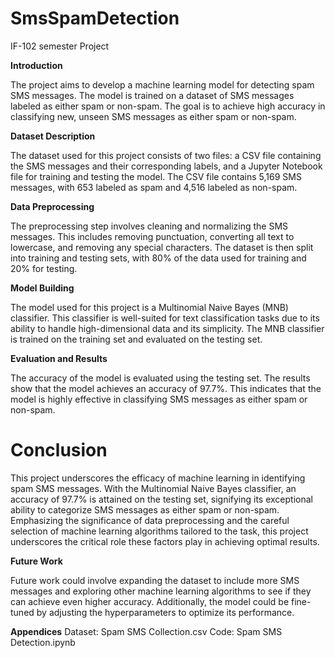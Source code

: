 # SmsSpamDetection
IF-102 semester Project



**Introduction**

The project aims to develop a machine learning model for detecting spam SMS messages. The model is trained on a dataset of SMS messages labeled as either spam or non-spam. The goal is to achieve high accuracy in classifying new, unseen SMS messages as either spam or non-spam.

**Dataset Description**

The dataset used for this project consists of two files: a CSV file containing the SMS messages and their corresponding labels, and a Jupyter Notebook file for training and testing the model. The CSV file contains 5,169 SMS messages, with 653 labeled as spam and 4,516 labeled as non-spam.

 



**Data Preprocessing**

The preprocessing step involves cleaning and normalizing the SMS messages. This includes removing punctuation, converting all text to lowercase, and removing any special characters. The dataset is then split into training and testing sets, with 80% of the data used for training and 20% for testing.
 

**Model Building**

The model used for this project is a Multinomial Naive Bayes (MNB) classifier. This classifier is well-suited for text classification tasks due to its ability to handle high-dimensional data and its simplicity. The MNB classifier is trained on the training set and evaluated on the testing set.
  

**Evaluation and Results**

The accuracy of the model is evaluated using the testing set. The results show that the model achieves an accuracy of 97.7%. This indicates that the model is highly effective in classifying SMS messages as either spam or non-spam.
  

# Conclusion

This project underscores the efficacy of machine learning in identifying spam SMS messages. With the Multinomial Naive Bayes classifier, an accuracy of 97.7% is attained on the testing set, signifying its exceptional ability to categorize SMS messages as either spam or non-spam. Emphasizing the significance of data preprocessing and the careful selection of machine learning algorithms tailored to the task, this project underscores the critical role these factors play in achieving optimal results.

**Future Work**

Future work could involve expanding the dataset to include more SMS messages and exploring other machine learning algorithms to see if they can achieve even higher accuracy. Additionally, the model could be fine-tuned by adjusting the hyperparameters to optimize its performance.

**Appendices**
 Dataset: Spam SMS Collection.csv
 Code: Spam SMS Detection.ipynb


